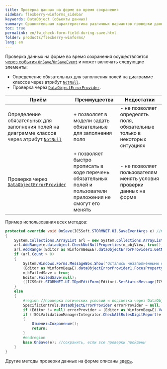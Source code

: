 ```yaml
---
title: Проверка данных на форме во время сохранения
sidebar: flexberry-winforms_sidebar
keywords: DataObject (объекты данных)
summary: Сравнительная характеристика различных вариантов проверки данных на форме при сохранении, пример
toc: true
permalink: en/fw_check-form-field-during-save.html
folder: products/flexberry-winforms/
lang: en
---
```


<!-- Данная статья ещё редактируется -->

Проверка данных на форме во время сохранения осуществляется [ через события `OnSave`/`OnSaveEvent`](fw_check-through-on-save-event-example.html) и может включать следующие элементы:
* Определение обязательных для заполнения полей на диаграмме классов через атрибут [`NotNull`](fo_attributes-class-data.html).
* Проверка через [`DataObjectErrorProvider`](fw_data-object-error-provider.html).

| Приём | Преимущества | Недостатки |
|--|--|--|
| Определение обязательных для заполнения полей на диаграмме классов через атрибут [`NotNull`](fo_attributes-class-data.html) | + позволяет в модели задать обязательные для заполнения поля | - не позволяет определять поля, обязательные только в некоторых ситуациях
| Проверка через [`DataObjectErrorProvider`](fw_data-object-error-provider.html) | + позволяет быстро прописать в коде перечень обязательных полей и пользователи приложения не смогут его менять | - не позволяет пользователям менять условия проверки данных на форме


Пример использования всех методов:

```csharp
protected override void OnSave(ICSSoft.STORMNET.UI.SaveEventArgs e) //метод OnSave(ICSSoft.STORMNET.UI.SaveEventArgs e) независимой формы
{
	System.Collections.ArrayList arl = new System.Collections.ArrayList();
	arl.AddRange(e.dataobject.CheckNotNullProperties(m_objView, true)); //проверяем заданные в модели NotNull-поля
	arl.AddRange((Editor as WinformВещьE).dataObjectErrorProvider1.GetNullProperties()); //проверяем заданные с помощью DataObjectErrorProvider обязательные поля
	if (arl.Count > 0)
	{
		System.Windows.Forms.MessageBox.Show("Остались незаполненными обязательные поля: " + Environment.NewLine + string.Join(", ", (string[])arl.ToArray(typeof(string))), "Внимание");
		(Editor as WinformВещьE).dataObjectErrorProvider1.FocusProperty(arl[0].ToString());
		m_bFailedSave = true;
		Editor.FailedSave(null);
		((ICSSoft.STORMNET.UI.IDpdEditForm)Editor).SetStatusMessage(ICSSoft.STORMNET.UI.EditFormStatusMessage.ErrorInSave);
	}
	else
	{
		#region //проверка логических условий и подсветка через DataObjectErrorProvider 
		SpecificControls.DataObjectErrorProvider errorProvider = null;
		if (Editor != null) errorProvider = (Editor as WinformВещьE).ValidationErrorProvider;
		if (!SQLValidationManagerIntegrator.CheckAllRulesDigitReport(e.dataobject, this, null, errorProvider))
		{
			ОтменитьСохранение();
			return;
		}
		#endregion
		base.OnSave(e); //сохранить, если все проверки пройдены
	}
}
```

Другие методы проверки данных на форме описаны [здесь](fw_edit-form-validation.html). 
